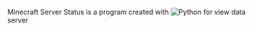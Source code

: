 Minecraft Server Status is a program created with ![Python](https://img.shields.io/badge/python-3670A0?style=for-the-badge&logo=python&logoColor=ffdd54) for view data server

